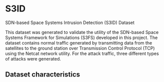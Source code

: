 # S3ID
SDN-based Space Systems Intrusion Detection (S3ID) Dataset

This dataset was generated to validate the utility of the SDN-based Space Systems Framework for Simulations (S3FS) developed in this project. The dataset contains normal traffic generated by transmitting data from the satellites to the ground station over Transmission Control Protocol (TCP) using the Netcat
network utility. For the attack traffic, three different types of attacks were generated.

## Dataset characteristics

